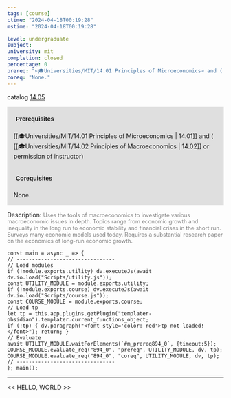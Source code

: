 ```yaml
---
tags: [course]
ctime: "2024-04-18T00:19:28"
mstime: "2024-04-18T00:19:28"

level: undergraduate
subject: 
university: mit
completion: closed
percentage: 0
prereq: "<🎓Universities/MIT/14.01 Principles of Microeconomics> and ( <🎓Universities/MIT/14.02 Principles of Macroeconomics> or permission of instructor)"
coreq: "None."
---
```


catalog [14.05](http://student.mit.edu/catalog/m14a.html#14.05)

<span style="display: block; padding: 15px; background-color: rgb(100, 100, 100, 0.2);"><font id="m_prereq894_0" style="display: block; font-family: Arial, sans-serif; font-weight: bold; padding: 5px">Prerequisites</font><br><span id="prereq894_0">[[🎓Universities/MIT/14.01 Principles of Microeconomics | 14.01]] and ( [[🎓Universities/MIT/14.02 Principles of Macroeconomics | 14.02]] or permission of instructor)</span></span>
<span style="display: block; padding: 15px; background-color: rgb(100, 100, 100, 0.2);"><font id="m_coreq894_0" style="display: block; font-family: Arial, sans-serif; font-weight: bold; padding: 5px">Corequisites</font><br><span id="coreq894_0">None.</span></span>

<font style="">Description:</font>
<font style="color: grey; font-size: 0.8rem;">Uses the tools of macroeconomics to investigate various macroeconomic issues in depth. Topics range from economic growth and inequality in the long run to economic stability and financial crises in the short run. Surveys many economic models used today. Requires a substantial research paper on the economics of long-run economic growth.</font>

```dataviewjs
const main = async _ => {
// --------------------------------
// Load modules
if (!module.exports.utility) dv.executeJs(await dv.io.load("Scripts/utility.js"));
const UTILITY_MODULE = module.exports.utility;
if (!module.exports.course) dv.executeJs(await dv.io.load("Scripts/course.js"));
const COURSE_MODULE = module.exports.course;
// Load tp
let tp = this.app.plugins.getPlugin("templater-obsidian").templater.current_functions_object;
if (!tp) { dv.paragraph("<font style='color: red'>tp not loaded!</font>"); return; }
// Evaluate
await UTILITY_MODULE.waitForElements(`#m_prereq894_0`, {timeout:5});
COURSE_MODULE.evaluate_req("894_0", "prereq", UTILITY_MODULE, dv, tp);
COURSE_MODULE.evaluate_req("894_0", "coreq", UTILITY_MODULE, dv, tp);
// --------------------------------
}; main();
```

---

<< HELLO, WORLD >>
